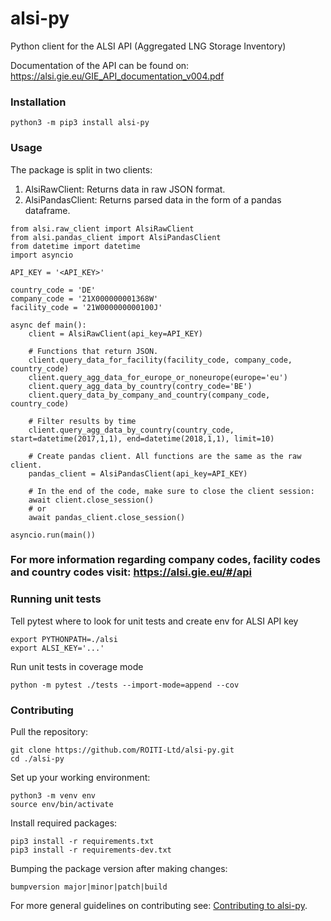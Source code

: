 # alsi-py

Python client for the ALSI API (Aggregated LNG Storage Inventory)

Documentation of the API can be found on: https://alsi.gie.eu/GIE_API_documentation_v004.pdf

### Installation
`python3 -m pip3 install alsi-py `

### Usage
The package is split in two clients:
1. AlsiRawClient: Returns data in raw JSON format.
2. AlsiPandasClient: Returns parsed data in the form of a pandas dataframe.

```
from alsi.raw_client import AlsiRawClient
from alsi.pandas_client import AlsiPandasClient
from datetime import datetime
import asyncio

API_KEY = '<API_KEY>'

country_code = 'DE'
company_code = '21X000000001368W'
facility_code = '21W000000000100J'

async def main():
    client = AlsiRawClient(api_key=API_KEY)

    # Functions that return JSON.
    client.query_data_for_facility(facility_code, company_code, country_code)
    client.query_agg_data_for_europe_or_noneurope(europe='eu')
    client.query_agg_data_by_country(contry_code='BE')
    client.query_data_by_company_and_country(company_code, country_code)

    # Filter results by time
    client.query_agg_data_by_country(country_code, start=datetime(2017,1,1), end=datetime(2018,1,1), limit=10)

    # Create pandas client. All functions are the same as the raw client.
    pandas_client = AlsiPandasClient(api_key=API_KEY)

    # In the end of the code, make sure to close the client session:
    await client.close_session()
    # or
    await pandas_client.close_session()

asyncio.run(main())

```

### For more information regarding company codes, facility codes and country codes visit: https://alsi.gie.eu/#/api

### Running unit tests
Tell pytest where to look for unit tests and create env for ALSI API key
```
export PYTHONPATH=./alsi
export ALSI_KEY='...'
```

Run unit tests in coverage mode
```
python -m pytest ./tests --import-mode=append --cov
```

### Contributing

Pull the repository:
```
git clone https://github.com/ROITI-Ltd/alsi-py.git
cd ./alsi-py
```

Set up your working environment:
```
python3 -m venv env
source env/bin/activate
```

Install required packages:
```
pip3 install -r requirements.txt
pip3 install -r requirements-dev.txt
```

Bumping the package version after making changes:
``` 
bumpversion major|minor|patch|build 
``` 

For more general guidelines on contributing see: [Contributing to alsi-py](https://github.com/ROITI-Ltd/alsi-py/blob/main/CONTRIBUTING.md).